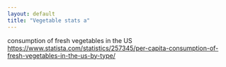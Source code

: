 ```yaml
---
layout: default
title: "Vegetable stats a"
---
```




consumption of fresh vegetables in the US
https://www.statista.com/statistics/257345/per-capita-consumption-of-fresh-vegetables-in-the-us-by-type/ 